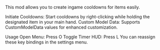 This mod allows you to create ingame cooldowns for items easily.

Initiate Cooldowns: Start cooldowns by right-clicking while holding the designated item in your main hand.
Custom Model Data: Supports CustomModelData values for enhanced customization.

Usage
Open Menu: Press O
Toggle Timer HUD: Press L
You can reassign these key bindings in the settings menu.
